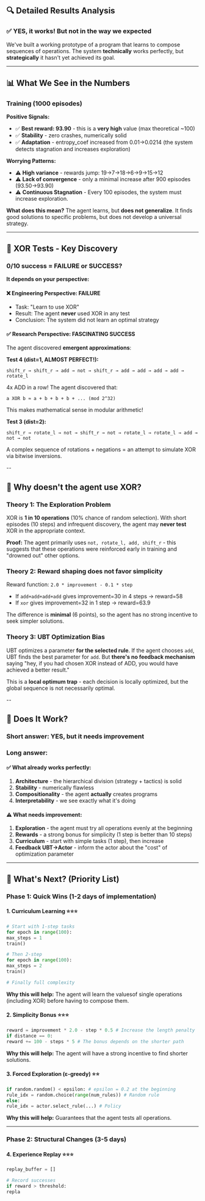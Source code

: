 ## 🔍 Detailed Results Analysis

### ✅ **YES, it works! But not in the way we expected**

We've built a working prototype of a program that learns to compose sequences of operations. The system **technically** works perfectly, but **strategically** it hasn't yet achieved its goal.

---

## 📊 What We See in the Numbers

### **Training (1000 episodes)**

**Positive Signals:**
- ✅ **Best reward: 93.90** - this is a **very high** value (max theoretical ~100)
- ✅ **Stability** - zero crashes, numerically solid
- ✅ **Adaptation** - entropy_coef increased from 0.01→0.0214 (the system detects stagnation and increases exploration)

**Worrying Patterns:**
- ⚠️ **High variance** - rewards jump: 19→7→18→6→9→15→12
- ⚠️ **Lack of convergence** - only a minimal increase after 900 episodes (93.50→93.90)
- ⚠️ **Continuous Stagnation** - Every 100 episodes, the system must increase exploration.

**What does this mean?** The agent learns, but **does not generalize**. It finds good solutions to specific problems, but does not develop a universal strategy.

---

## 🧪 XOR Tests - Key Discovery

### **0/10 success = FAILURE or SUCCESS?**

**It depends on your perspective:**

#### ❌ **Engineering Perspective: FAILURE**
- Task: "Learn to use XOR"
- Result: The agent **never** used XOR in any test
- Conclusion: The system did not learn an optimal strategy

#### ✅ **Research Perspective: FASCINATING SUCCESS**
The agent discovered **emergent approximations**:

**Test 4 (dist=1, ALMOST PERFECT!):**
```
shift_r → shift_r → add → not → shift_r → add → add → add → add → rotate_l
```
4x ADD in a row! The agent discovered that:
```
a XOR b ≈ a + b + b + b + ... (mod 2^32)
```
This makes mathematical sense in modular arithmetic!

**Test 3 (dist=2):**
```
shift_r → rotate_l → not → shift_r → not → rotate_l → rotate_l → add → not → not
```
A complex sequence of rotations + negations = an attempt to simulate XOR via bitwise inversions.

--

## 🎯 Why doesn't the agent use XOR?

### **Theory 1: The Exploration Problem**
XOR is **1 in 10 operations** (10% chance of random selection). With short episodes (10 steps) and infrequent discovery, the agent may **never test** XOR in the appropriate context.

**Proof:** The agent primarily uses `not, rotate_l, add, shift_r` - this suggests that these operations were reinforced early in training and "drowned out" other options.

### **Theory 2: Reward shaping does not favor simplicity**
Reward function: `2.0 * improvement - 0.1 * step`

- If `add+add+add+add` gives improvement=30 in 4 steps → reward=58
- If `xor` gives improvement=32 in 1 step → reward=63.9

The difference is **minimal** (6 points), so the agent has no strong incentive to seek simpler solutions.

### **Theory 3: UBT Optimization Bias**
UBT optimizes a parameter **for the selected rule**. If the agent chooses `add`, UBT finds the best parameter for `add`. But **there's no feedback mechanism** saying "hey, if you had chosen XOR instead of ADD, you would have achieved a better result."

This is a **local optimum trap** - each decision is locally optimized, but the global sequence is not necessarily optimal.

--

## 🔬 Does It Work?

### **Short answer: YES, but it needs improvement**

### **Long answer:**

#### ✅ **What already works perfectly:**
1. **Architecture** - the hierarchical division (strategy + tactics) is solid
2. **Stability** - numerically flawless
3. **Compositionality** - the agent **actually** creates programs
4. **Interpretability** - we see exactly what it's doing

#### ⚠️ **What needs improvement:**
1. **Exploration** - the agent must try all operations evenly at the beginning
2. **Rewards** - a strong bonus for simplicity (1 step is better than 10 steps)
3. **Curriculum** - start with simple tasks (1 step), then increase
4. **Feedback UBT→Actor** - inform the actor about the "cost" of optimization parameter

---

## 🚀 What's Next? (Priority List)

### **Phase 1: Quick Wins (1-2 days of implementation)**

#### 1. **Curriculum Learning** ⭐⭐⭐
```python
# Start with 1-step tasks
for epoch in range(100):
max_steps = 1
train()

# Then 2-step
for epoch in range(100):
max_steps = 2
train()

# Finally full complexity
```
**Why this will help:** The agent will learn the values ​​of single operations (including XOR) before having to compose them.

#### 2. **Simplicity Bonus** ⭐⭐⭐
```python
reward = improvement * 2.0 - step * 0.5 # Increase the length penalty
if distance == 0:
reward += 100 - steps * 5 # The bonus depends on the shorter path
```
**Why this will help:** The agent will have a strong incentive to find shorter solutions.

#### 3. **Forced Exploration (ε-greedy)** ⭐⭐
```python
if random.random() < epsilon: # epsilon = 0.2 at the beginning
rule_idx = random.choice(range(num_rules)) # Random rule
else:
rule_idx = actor.select_rule(...) # Policy
```
**Why this will help:** Guarantees that the agent tests all operations.

---

### **Phase 2: Structural Changes (3-5 days)**

#### 4. **Experience Replay** ⭐⭐⭐
```python
replay_buffer = []

# Record successes
if reward > threshold:
repla